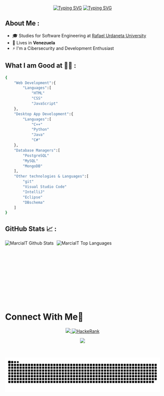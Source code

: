 <br>

<p align="center">
  <a href="https://git.io/typing-svg"><img src="https://readme-typing-svg.demolab.com?font=Inconsolata&weight=600&size=32&letterSpacing=8px&duration=0.001&pause=999999&color=1F64F7FF&center=true&vCenter=true&width=600&lines=MarcialT" alt="Typing SVG" /></a>
  <a href="https://git.io/typing-svg"><img src="https://readme-typing-svg.demolab.com?font=Inconsolata&size=26&letterSpacing=8px&duration=3000&pause=1000&color=1F64F7FF&center=true&vCenter=true&width=600&lines=Computer+engineering+student;Learning+every+day" alt="Typing SVG" /></a>
</p>

## About Me :

- 🎓 Studies for Software Engineering at [Rafael Urdaneta University](https://uru.edu)
- 🏡 Lives in **Venezuela**
- ⚡ I'm a Cibersecurity and Development Enthusiast


## What I am Good at 🧑‍💻 :

```sh
{
    "Web Development":{
        "Languages":[
            "HTML"
            "CSS"
            "JavaScript"
    },
    "Desktop App Development":{
        "Languages":[
            "C++"
            "Python"
            "Java"
            "C#"
    },
    "Database Managers":[
        "PostgreSQL"
        "MySQL"
        "MongoDB"
    ],
    "Other technologies & Languages":[
        "git"
        "Visual Studio Code"
        "IntelliJ"
        "Eclipse"
        "DBschema"
    ]
}
```

## GitHub Stats 📈 :

<div style="display: flex; gap: 10px;">
  <img alt="MarcialT Github Stats" src="https://github-readme-stats.vercel.app/api/?username=MarcialT&show_icons=true&include_all_commits=true&count_private=true&theme=react&hide_border=true&bg_color=1F222E&title_color=1E90FF&icon_color=1E90FF" height="192px"/>
  <img alt="MarcialT Top Languages" src="https://github-readme-stats.vercel.app/api/top-langs/?username=MarcialT&langs_count=8&layout=compact&theme=react&hide_border=true&bg_color=1F222E&title_color=1E90FF&icon_color=1E90FF" height="192px"/>
</div>

<h1>Connect With Me🤝</h1>

<!--icons and links-->
<p align="center">
<a href="https://mail.google.com/mail/u/0/?source=mailto&to=Marcialtrujillo.1234@gmail.com&fs=1&tf=cm"> <img src="https://img.shields.io/badge/Gmail-D14836?style=for-the-badge&logo=gmail&logoColor=white">  </a>
<a href="https://www.hackerrank.com/profile/marcialtrujillo1" target="blank"><img  src="https://img.shields.io/badge/-Hackerrank-2EC866?style=for-the-badge&logo=HackerRank&logoColor=white" alt="HackeRank" /></a>

<div align="center">
  
[![](https://visitcount.itsvg.in/api?id=MarcialT=Profile%20Views&color=1&icon=1&pretty=true)](https://visitcount.itsvg.in)
  
</div>

 <br>
  <p align="center">
  <img src="https://github.com/DHANOLA/DHANOLA/raw/output/github-contribution-grid-snake.svg" alt="snake"></center>
</p>


<br>
